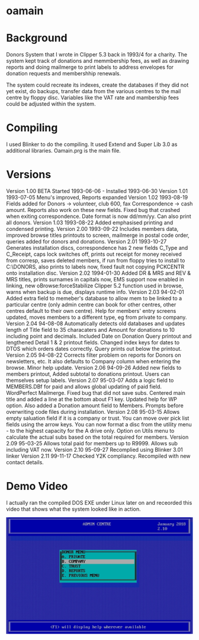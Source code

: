 # oamain

# Background
Donors System that I wrote in Clipper 5.3 back in 1993/4 for a charity. The system kept track of donations and memmbership fees, as well as drawing reports and doing mailmerge to print labels to address envelopes for donation requests and membershhip renewals.

The system could recreate its indexes, create the databases if they did not yet exist, do backups, transfer data from the various centres to the mail centre by floppy disc. Variables like the VAT rate and mambership fees could be adjusted within the system.

# Compiling
I used Blinker to do the compiling. It used Extend and Super Lib 3.0 as additional libraries. Oamain.prg is the main file.

# Versions
Version 1.00 BETA Started 1993-06-06  - Installed 1993-06-30
Version 1.01 1993-07-05 Menu's improved, Reports expanded
Version 1.02 1993-08-19 Fields added for Donors -> volunteer, club 600, fax
              Correspondence -> cash amount.  Reports also work on these new
              fields.  Fixed bug that crashed when exiting correspondence.
              Date format is now dd/mm/yy.  Can also print all donors.
Version 1.03 1993-08-22 Added emphasised printing and condensed printing.
Version 2.00 1993-09-22 Includes members data, improved browse titles
              printouts to screen, mailmerge in postal code order,
              queries added for donors and donations.
Version 2.01 1993-10-27 Generates installation discs, correspondence has 2
              new fields C_Type and C_Receipt, caps lock switches off,
              prints out receipt for money received from corresp, saves
              deleted members, if run from floppy tries to install to 
              C:\DONORS, also prints to labels now, fixed fault not copying
              PCKCENTR onto installation disc.
Version 2.02 1994-01-30 Added DR & MRS and REV & MRS titles, prints surnames
              in capitals now, EMS support now enabled in linking, new 
              oBrowse:forceStabilize Clipper 5.2 function used in browse,
              warns when backup is due, displays runtime info.
Version 2.03 94-02-01 Added extra field to memeber's database to allow mem
              to be linked to a particular centre (only admin centre can book
              for other centres, other centres default to their own centre).
              Help for members' entry screens updated, moves members to a
              different type, eg from private to company.
Version 2.04 94-08-08 Automatically detects old databases and updates length
              of Title field to 35 characaters and Amount for donations to
              10 including point and decimals. Included Date on Donation Query
              printout and lengthened Detail 1 & 2 printout fields. Changed
              index keys for dates to DTOS which orders dates correctly.
              Query prints out below the printout.
Version 2.05 94-08-22 Corrects filter problem on reports for Donors on 
              newsletters, etc.  It also defaults to Company column when
              entering the browse.  Minor help update.
Version 2.06 94-09-26 Added new fields to members printout, Added subtotal
              to donations printout. Users can themselves setup labels.
Version 2.07 95-03-07 Adds a logic field to MEMBERS.DBf for paid and allows
              global updating of paid field.  WordPerfect Mailmerge. Fixed
              bug that did not save subs.  Centered main title and added a
              line at the bottom about F1 key.  Updated help for WP option.
              Also added a Donation amount field to Members.  Prompts before
              overwriting code files during installation.
Version 2.08 95-03-15 Allows empty saluation field if it is a company or
              trust.  You can move over pick list fields using the arrow keys.
              You can now format a disc from the utility menu - to the
              highest capacity for the A drive only.  Option on Utils menu
              to calculate the actual subs based on the total required for
              members.
Version 2.09 95-03-25 Allows total paid for members up to R9999.  Allows sub
              including VAT now.
Version 2.10 95-09-27 Recomplied using Blinker 3.01 linker
Version 2.11 99-11-17 Checked Y2K compliancy. Recompiled with new contact details.

# Demo Video
I actually ran the compiled DOS EXE under Linux later on and receorded this video that shows what the system looked like in action.

[![Short Video](./assets/thumbnail.jpg)](./assets/DonorSystemDemo.mp4)
